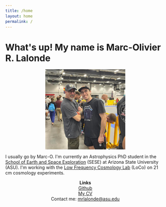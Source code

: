 ```yaml
---
title: /home
layout: home
permalink: /
---
```

# What's up! My name is Marc-Olivier R. Lalonde
<p align="center">
<img src="graphics/marco_dad.jpg" alt="Headshot" width="50%" align="center">
</p>
  
I usually go by Marc-O. I'm currently an Astrophysics PhD student in the <a href="https://sese.asu.edu/">School of Earth and Space Exploration</a> (SESE) at Arizona State University (ASU). I'm working with the <a href="https://loco.lab.asu.edu/">Low Frequency Cosmology Lab</a> (LoCo) on 21 cm cosmology experiments.

<p align="center">
<b> Links</b> <br>
  <a href="https://github.com/Starscream33">Github</a> <br>
  <a href="graphics/CV_MOL.pdf">My CV</a> <br>
  Contact me: <a href="mailto:mrlalonde@asu.edu">mrlalonde@asu.edu</a>
